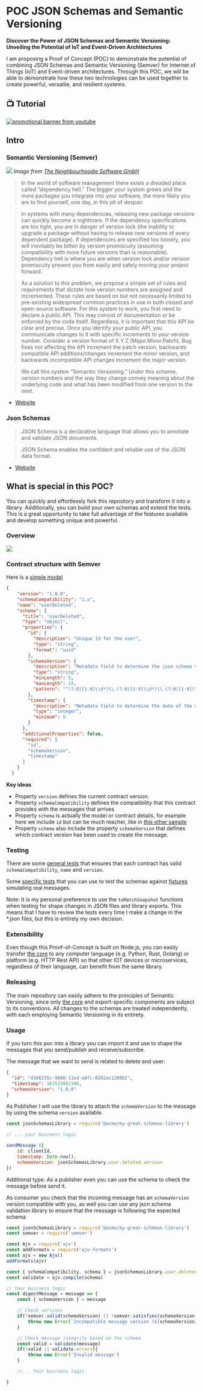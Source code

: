 # POC JSON Schemas and Semantic Versioning 

**Discover the Power of JSON Schemas and Semantic Versioning: Unveiling the Potential of IoT and Event-Driven Architectures**

I am proposing a Proof of Concept (POC) to demonstrate the potential of combining JSON Schemas and Semantic Versioning (Semver) for Internet of Things (IoT) and Event-driven architectures. Through this POC, we will be able to demonstrate how these two technologies can be used together to create powerful, versatile, and resilient systems.

## 📺 Tutorial

[![promotional banner from youtube](.github/img/banner.png)](https://youtu.be/-C7G41L_uQ8)

## Intro

### Semantic Versioning (Semver)

![](.github/semver.png)
_Image from [The Neighbourhoodie Software GmbH](https://neighbourhood.ie/blog/2019/04/30/introduction-to-semver/)_

> In the world of software management there exists a dreaded place called “dependency hell.” The bigger your system grows and the more packages you integrate into your software, the more likely you are to find yourself, one day, in this pit of despair.

> In systems with many dependencies, releasing new package versions can quickly become a nightmare. If the dependency specifications are too tight, you are in danger of version lock (the inability to upgrade a package without having to release new versions of every dependent package). If dependencies are specified too loosely, you will inevitably be bitten by version promiscuity (assuming compatibility with more future versions than is reasonable). Dependency hell is where you are when version lock and/or version promiscuity prevent you from easily and safely moving your project forward.

> As a solution to this problem, we propose a simple set of rules and requirements that dictate how version numbers are assigned and incremented. These rules are based on but not necessarily limited to pre-existing widespread common practices in use in both closed and open-source software. For this system to work, you first need to declare a public API. This may consist of documentation or be enforced by the code itself. Regardless, it is important that this API be clear and precise. Once you identify your public API, you communicate changes to it with specific increments to your version number. Consider a version format of X.Y.Z (Major.Minor.Patch). Bug fixes not affecting the API increment the patch version, backwards compatible API additions/changes increment the minor version, and backwards incompatible API changes increment the major version.

> We call this system “Semantic Versioning.” Under this scheme, version numbers and the way they change convey meaning about the underlying code and what has been modified from one version to the next.

- [Website](https://semver.org/)

### Json Schemas

> JSON Schema is a declarative language that allows you to annotate and validate JSON documents.

> JSON Schema enables the confident and reliable use of the JSON data format.

- [Website](https://json-schema.org/)

## What is special in this POC?

You can quickly and effortlessly fork this repository and transform it into a library. Additionally, you can build your own schemas and extend the tests. This is a great opportunity to take full advantage of the features available and develop something unique and powerful.

### Overview

![](.github/overview.png)



### Contract structure with Semver

Here is a [simple model](src/schemas/user/deleted.json)

```json
{
    "version": "1.0.0",
    "schemaCompatibility": "1.x",
    "name": "userDeleted",
    "schema": {
      "title": "userDeleted",
      "type": "object",
      "properties": {
        "id": {
          "description": "Unique Id for the user",
          "type": "string",
          "format": "uuid"
        },
        "schemaVersion": {
          "description": "Metadata field to determine the json schema version used in the message",
          "type": "string",
          "minLength": 5,
          "maxLength": 14,
          "pattern": "^(?:0|[1-9]\\d*)\\.(?:0|[1-9]\\d*)\\.(?:0|[1-9]\\d*)$"
        },
        "timestamp": {
          "description": "Metadata field to determine the date of the message",
          "type": "integer",
          "minimum": 0
        }
      },
      "additionalProperties": false,
      "required": [
        "id",
        "schemaVersion",
        "timestamp"
      ]
    }
  }
```

**Key ideas**

- Property `version` defines the current contract version.
- Property `schemaCompatibility` defines the compatibility that this contract provides with the messages that arrives
- Property `schema` is actually the model or contract details, for example here we include `id` but can be much reacher, like in [this other sample](src/schemas/user/created.json)
- Property `schema` also include the property `schemaVersion` that defines which contract version has been used to create the message.

### Testing

There are some [general tests](__tests__/general.test.js) that ensures that each contract has valid `schemaCompatibility`, `name` and `version`.

Some [specific tests](__tests__/schemas/user.test.js) that you can use to test the schemas against [fixtures](__fixtures__/index.js) simulating real messages.

Note: It is my personal preference to use the `toMatchSnapshot` functions when testing for shape changes in JSON files and library exports. This means that I have to review the tests every time I make a change in the *.json files, but this is entirely my own decision.

### Extensibility

Even though this Proof-of-Concept is built on Node.js, you can easily transfer [the core](src/index.js) to any computer language (e.g. Python, Rust, Golang) or platform (e.g. HTTP Rest API) so that other IOT devices or microservices, regardless of their language, can benefit from the same library.


### Releasing

The main repository can easily adhere to the principles of Semantic Versioning, since only [the core](src/index.js) and export-specific components are subject to its conventions. All changes to the schemas are treated independently, with each employing Semantic Versioning in its entirety.

### Usage

If you turn this poc into a library you can import it and use to shape the messages that you send/publish and receive/subscribe.

The message that we want to send is related to delete and user:

```json
{
  "id": "4586235c-9800-11ed-a8fc-0242ac120002",
  "timestamp": 163533981300,
  "schemaVersion": "1.0.0"
}
```

As Publisher I will use the library to attach the `schemaVersion` to the message by using the schema `version` available.

```js
const jsonSchemasLibrary = require('@acme/my-great-schemas-library')

// ... your business logic

sendMessage ({
    id: clientId,
    timestamp: Date.now(),
    schemaVersion: jsonSchemasLibrary.user.deleted.version
})
```

Additional type: As a publisher even you can use the schema to check the message before send it.

As consumer you check that the incoming message has an `schemaVersion` version compatible with you, as well you can use any json schema validation library to ensure that the message is following the expected schema

```js
const jsonSchemasLibrary = require('@acme/my-great-schemas-library')
const semver = require('semver')

const Ajv = require('ajv')
const addFormats = require('ajv-formats')
const ajv = new Ajv()
addFormats(ajv)

const { schemaCompatibility, schema } = jsonSchemasLibrary.user.deleted
const validate = ajv.compile(schema)

// Your business logic
const digestMessage = message => {
    const { schemaVersion } = message

    // Check versions
    if(!semver.valid(schemaVersion) || !semver.satisfies(schemaVersion, schemaCompatibility)){
        throw new Error(`Incompatible message version (${schemaVersion}) with Service (${schemaCompatibility})`)
    }

    // Check message integrity based on the schema
    const valid = validate(message)
    if(!valid || validate.errors){
        throw new Error('Invalid message')
    }

    //... Your business logic

}
```

